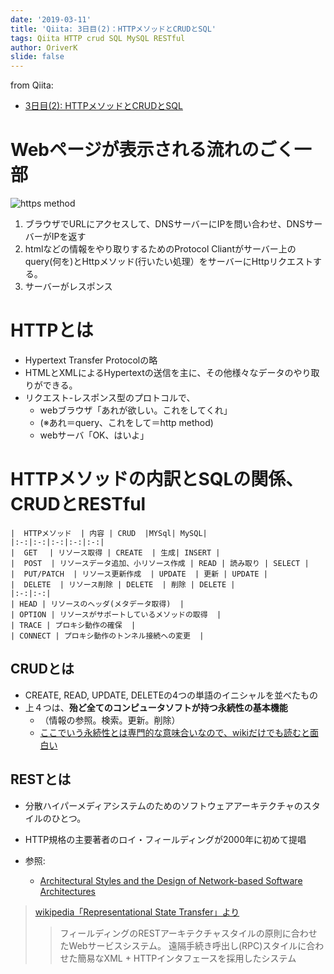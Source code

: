 ```yaml
---
date: '2019-03-11'
title: 'Qiita: 3日目(2)：HTTPメソッドとCRUDとSQL'
tags: Qiita HTTP crud SQL MySQL RESTful
author: OriverK
slide: false
---
```


from Qiita: 
- [3日目(2): HTTPメソッドとCRUDとSQL](https://qiita.com/OriverK/items/19b9e0113fe22afb3017)

# Webページが表示される流れのごく一部

<picture>
  <source srcSet="/assets/posts/201903/http1.webp" type="image/webp">
  <img src="/assets/posts/201903/http1.jpg" alt="https method">
</picture>

1. ブラウザでURLにアクセスして、DNSサーバーにIPを問い合わせ、DNSサーバーがIPを返す
2. htmlなどの情報をやり取りするためのProtocol Cliantがサーバー上のquery(何を)とHttpメソッド(行いたい処理）をサーバーにHttpリクエストする。
3. サーバーがレスポンス

# HTTPとは
- Hypertext Transfer Protocolの略
- HTMLとXMLによるHypertextの送信を主に、その他様々なデータのやり取りができる。
- リクエスト-レスポンス型のプロトコルで、
    - webブラウザ「あれが欲しい。これをしてくれ」
    - (※あれ＝query、これをして＝http method)
    - webサーバ「OK、はいよ」

# HTTPメソッドの内訳とSQLの関係、CRUDとRESTful

```
|  HTTPメソッド  | 内容 | CRUD  |MYSql| MySQL|
|:-:|:-:|:-:|:-:|:-:|
|  GET 　| リソース取得 | CREATE  | 生成| INSERT |
|  POST  | リソースデータ追加、小リソース作成 | READ | 読み取り | SELECT |
|  PUT/PATCH  | リソース更新作成  | UPDATE  | 更新 | UPDATE |
|  DELETE  | リソース削除 | DELETE  | 削除 | DELETE |
|:-:|:-:|
| HEAD | リソースのヘッダ(メタデータ取得)  |
| OPTION | リソースがサポートしているメソッドの取得  |
| TRACE | プロキシ動作の確保  |
| CONNECT | プロキシ動作のトンネル接続への変更  |
```

## CRUDとは
- CREATE, READ, UPDATE, DELETEの4つの単語のイニシャルを並べたもの
- 上４つは、**殆ど全てのコンピュータソフトが持つ永続性の基本機能**
    - （情報の参照。検索。更新。削除）
    - [ここでいう永続性とは専門的な意味合いなので、wikiだけでも読むと面白い](https://ja.wikipedia.org/wiki/%E6%B0%B8%E7%B6%9A%E6%80%A7)

## RESTとは
- 分散ハイパーメディアシステムのためのソフトウェアアーキテクチャのスタイルのひとつ。
- HTTP規格の主要著者のロイ・フィールディングが2000年に初めて提唱

- 参照:
    - [Architectural Styles and the Design of Network-based Software Architectures](https://www.ics.uci.edu/~fielding/pubs/dissertation/top.htm)

> [wikipedia「Representational State Transfer」より](https://ja.wikipedia.org/wiki/Representational_State_Transfer)
>> フィールディングのRESTアーキテクチャスタイルの原則に合わせたWebサービスシステム。
>> 遠隔手続き呼出し(RPC)スタイルに合わせた簡易なXML + HTTPインタフェースを採用したシステム